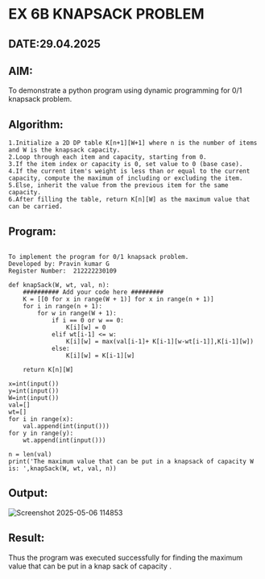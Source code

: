 # EX 6B KNAPSACK PROBLEM
## DATE:29.04.2025
## AIM:
To demonstrate a python program using dynamic programming for 0/1 knapsack problem.

## Algorithm:
```
1.Initialize a 2D DP table K[n+1][W+1] where n is the number of items and W is the knapsack capacity.
2.Loop through each item and capacity, starting from 0.
3.If the item index or capacity is 0, set value to 0 (base case).
4.If the current item's weight is less than or equal to the current capacity, compute the maximum of including or excluding the item.
5.Else, inherit the value from the previous item for the same capacity.
6.After filling the table, return K[n][W] as the maximum value that can be carried.
```
## Program:
```

To implement the program for 0/1 knapsack problem.
Developed by: Pravin kumar G
Register Number:  212222230109

def knapSack(W, wt, val, n):
    ########## Add your code here #########
    K = [[0 for x in range(W + 1)] for x in range(n + 1)]
    for i in range(n + 1):
        for w in range(W + 1):
            if i == 0 or w == 0:
                K[i][w] = 0
            elif wt[i-1] <= w:
                K[i][w] = max(val[i-1]+ K[i-1][w-wt[i-1]],K[i-1][w])
            else:
                K[i][w] = K[i-1][w]
 
    return K[n][W]

x=int(input())
y=int(input())
W=int(input())
val=[]
wt=[]
for i in range(x):
    val.append(int(input()))
for y in range(y):
    wt.append(int(input()))

n = len(val)
print('The maximum value that can be put in a knapsack of capacity W is: ',knapSack(W, wt, val, n))
```

## Output:
![Screenshot 2025-05-06 114853](https://github.com/user-attachments/assets/47637dfb-95fd-4273-adb1-d876101cd06f)

## Result:
Thus the program was executed successfully for finding the maximum value that can be put in a knap sack of capacity .
